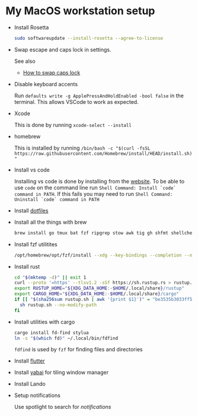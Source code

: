 # My MacOS workstation setup

- Install Rosetta

  ```bash
  sudo softwareupdate --install-rosetta --agree-to-license
  ```

- Swap escape and caps lock in settings.

  See also

  - [How to swap caps lock](../91)

- Disable keyboard accents

  Run `defaults write -g ApplePressAndHoldEnabled -bool false` in the terminal. This allows VSCode to work as expected.

- Xcode

  This is done by running `xcode-select --install`

- homebrew

  This is installed by running `/bin/bash -c "$(curl -fsSL https://raw.githubusercontent.com/Homebrew/install/HEAD/install.sh)"`

- Install vs code

  Installing vs code is done by installing from the [website]. To be able to use `code` on the command line run ``Shell Command: Install `code` command in PATH``. If this fails you may need to run ``Shell Command: Uninstall `code` command in PATH``

- Install [dotfiles]

- Install all the things with brew

  ```bash
  brew install go tmux bat fzf ripgrep stow awk tig gh shfmt shellcheck exa coreutils httpie
  ```

- Install fzf utilitites

  ```bash
  /opt/homebrew/opt/fzf/install --xdg --key-bindings --completion --no-update-rc
  ```

- Install rust

  ```bash
  cd "$(mktemp -d)" || exit 1
  curl --proto '=https' --tlsv1.2 -sSf https://sh.rustup.rs > rustup.sh
  export RUSTUP_HOME="${XDG_DATA_HOME:-$HOME/.local/share}/rustup"
  export CARGO_HOME="${XDG_DATA_HOME:-$HOME/.local/share}/cargo"
  if [[ "$(sha256sum rustup.sh | awk '{print $1}')" = "be3535b3033ff5e0ecc4d589a35d3656f681332f860c5fd6684859970165ddcc" ]]; then
    sh rustup.sh --no-modify-path
  fi
  ```

- Install utilities with cargo

  ```bash
  cargo install fd-find stylua
  ln -s "$(which fd)" ~/.local/bin/fdfind
  ```

  `fdfind` is used by `fzf` for finding files and directories

- Install [flutter]

- Install [yabai](../103) for tiling window manager

- Install Lando

[dotfiles]: https://github.com/jlrickert/dotfiles
[website]: https://code.visualstudio.com/
[flutter]: ../100

- Setup notifications

  Use spotlight to search for _notifications_
